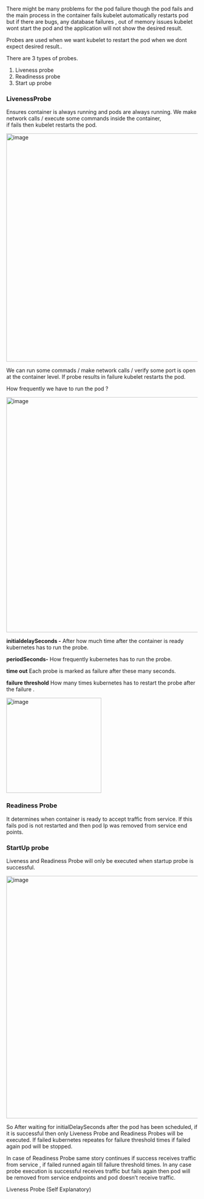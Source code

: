 There might be many problems for the pod failure though the pod fails  and the main process in the container fails kubelet automatically restarts pod  but if there are bugs,
any database failures , out of memory issues kubelet wont start the pod and the application will not show the desired result.

Probes are used when we want kubelet to restart the pod when we dont expect desired result.. 

There are 3 types of probes.
1. Liveness probe
2. Readinesss probe
3. Start up probe

### LivenessProbe

  Ensures container is always  running and pods are always running. We make network calls / execute some commands inside the container,  
  if fails then kubelet restarts the pod.
  
  <img width="600" alt="image" src="https://github.com/KORLA2/Kubernetes/assets/96729391/310cdd58-caf9-409e-be9c-2c2347432fd1">

We can run some commads / make network calls / verify some port is open at the container level. If probe results in failure kubelet restarts the pod.

How frequently we have to run the pod ?  

  <img width="618" alt="image" src="https://github.com/KORLA2/Kubernetes/assets/96729391/cbd7870e-ecc2-4e7e-a5dc-0bc561e6a0b0">

 **initialdelaySeconds -** After how much time after the container is ready kubernetes has to run the probe.

 **periodSeconds-** How  frequently kubernetes has to run the probe.

 **time out** Each probe is marked as  failure after these many seconds.
 
 **failure threshold** How many times kubernetes has to restart the probe after the failure . 
 
 <img width="250" alt="image" src="https://github.com/KORLA2/Kubernetes/assets/96729391/75fce9a8-f4db-469d-82c7-3b747d146201">


### Readiness Probe 

It determines when container is ready to accept traffic from service. If this fails pod is not restarted and then pod Ip was removed from service end points.

### StartUp probe 

Liveness and Readiness Probe will only be executed when startup probe is successful.

<img width="637" alt="image" src="https://github.com/KORLA2/Kubernetes/assets/96729391/35b8a032-6069-4484-80eb-985fa806a87b">


So After waiting for initialDelaySeconds after the pod has been scheduled, if it is successful then only Liveness Probe and Readiness Probes will be executed. If failed kubernetes repeates for failure threshold times if failed again pod will be stopped.

In case of Readiness Probe same story continues if success receives traffic from service , if failed runned again till failure threshold times. In any case probe execution is successful receives traffic but fails again then pod will be removed from service endpoints and pod doesn’t receive traffic.

Liveness Probe (Self Explanatory)
